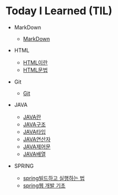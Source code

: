 # Today I Learned (TIL)
* MarkDown

   * [MarkDown](https://github.com/oheunchan07/TIL/blob/main/MarkDown/Git.md)
* HTML

   * [HTML이란](https://github.com/oheunchan07/TIL/blob/main/HTML/HTML%EC%9D%B4%EB%9E%80.md)
   * [HTML문법](https://github.com/oheunchan07/TIL/blob/main/HTML/HTML%20%EB%AC%B8%EB%B2%95.md)
* Git

   * [Git](https://github.com/oheunchan07/TIL/blob/main/Git/Git.md)
* JAVA

   * [JAVA란](https://github.com/oheunchan07/TIL/blob/main/JAVA/JAVA%EB%9E%80.md)
   * [JAVA구조](https://github.com/oheunchan07/TIL/blob/main/JAVA/JAVA%EA%B5%AC%EC%A1%B0.md)
   * [JAVA타입](https://github.com/oheunchan07/TIL/blob/main/JAVA/JAVA%ED%83%80%EC%9E%85.md)
   * [JAVA연산자](https://github.com/oheunchan07/TIL/blob/main/JAVA/JAVA%20%EC%97%B0%EC%82%B0%EC%9E%90.md)
   * [JAVA제어문](https://github.com/oheunchan07/TIL/blob/main/JAVA/JAVA%EC%A0%9C%EC%96%B4%EB%AC%B8.md)
   * [JAVA배열](https://github.com/oheunchan07/TIL/blob/main/JAVA/JAVA%EB%B0%B0%EC%97%B4.md)
*  SPRING

   * [spring빌드하고 실행하는 법](https://github.com/oheunchan07/TIL/blob/main/spring/spring%EB%B9%8C%EB%93%9C%ED%95%98%EA%B3%A0%20%EC%8B%A4%ED%96%89%ED%95%98%EB%8A%94%20%EB%B2%95.md)
   * [spring웹 개발 기초](https://github.com/oheunchan07/TIL/blob/main/spring/%EC%9B%B9%20%EA%B0%9C%EB%B0%9C%20%EA%B8%B0%EC%B4%88.md)


